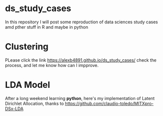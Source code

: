 # ds_study_cases

In this repository I will post some reproduction of data sciences study cases amd pther stuff in R and maybe in python

# Clustering

PLease click the link https://alexb4891.github.io/ds_study_cases/ check the process, and let me know how can I impprove. 

# LDA Model

After a long weekend learning __python__, here's my implementation of Latent Dirichlet Allocation, thanks to https://github.com/claudio-toledo/MITXpro-DSx-LDA 
